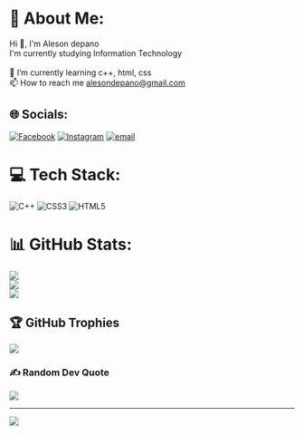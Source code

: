 # 💫 About Me:
Hi 👋, I'm Aleson depano<br>I'm currently studying Information Technology<br><br>🌱 I’m currently learning c++, html, css <br>📫 How to reach me alesondepano@gmail.com


## 🌐 Socials:
[![Facebook](https://img.shields.io/badge/Facebook-%231877F2.svg?logo=Facebook&logoColor=white)](https://facebook.com/aleson.depano.31) [![Instagram](https://img.shields.io/badge/Instagram-%23E4405F.svg?logo=Instagram&logoColor=white)](https://instagram.com/alesondepano) [![email](https://img.shields.io/badge/Email-D14836?logo=gmail&logoColor=white)](mailto:alesondepano@gmail.com) 

# 💻 Tech Stack:
![C++](https://img.shields.io/badge/c++-%2300599C.svg?style=for-the-badge&logo=c%2B%2B&logoColor=white) ![CSS3](https://img.shields.io/badge/css3-%231572B6.svg?style=for-the-badge&logo=css3&logoColor=white) ![HTML5](https://img.shields.io/badge/html5-%23E34F26.svg?style=for-the-badge&logo=html5&logoColor=white)
# 📊 GitHub Stats:
![](https://github-readme-stats.vercel.app/api?username=alesondepano&theme=dark&hide_border=false&include_all_commits=true&count_private=false)<br/>
![](https://nirzak-streak-stats.vercel.app/?user=alesondepano&theme=dark&hide_border=false)<br/>
![](https://github-readme-stats.vercel.app/api/top-langs/?username=alesondepano&theme=dark&hide_border=false&include_all_commits=true&count_private=false&layout=compact)

## 🏆 GitHub Trophies
![](https://github-profile-trophy.vercel.app/?username=alesondepano&theme=radical&no-frame=false&no-bg=false&margin-w=4)

### ✍️ Random Dev Quote
![](https://quotes-github-readme.vercel.app/api?type=horizontal&theme=radical)

---
[![](https://visitcount.itsvg.in/api?id=alesondepano&icon=2&color=0)](https://visitcount.itsvg.in)

<!-- Proudly created with GPRM ( https://gprm.itsvg.in ) -->
